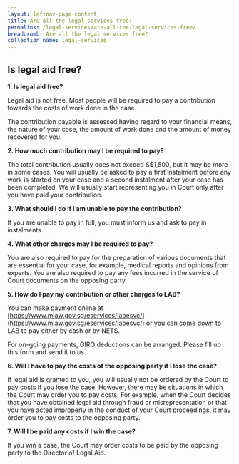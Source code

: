 ```yaml
---
layout: leftnav-page-content
title: Are all the legal services free?
permalink: /legal-services/are-all-the-legal-services-free/
breadcrumb: Are all the legal services free?
collection_name: legal-services
---
```


Is legal aid free?
---

**1. Is legal aid free?**

Legal aid is not free. Most people will be required to pay a contribution towards the costs of work done in the case. 

The contribution payable is assessed having regard to your financial means, the nature of your case, the amount of work done and the amount of money recovered for you.

**2. How much contribution may I be required to pay?**

The total contribution usually does not exceed S$1,500, but it may be more in some cases. You will usually be asked to pay a first instalment before any work is started on your case and a second instalment after your case has been completed. We will usually start representing you in Court only after you have paid your contribution.

**3. What should I do if I am unable to pay the contribution?**

If you are unable to pay in full, you must inform us and ask to pay in instalments.

**4. What other charges may I be required to pay?**

You are also required to pay for the preparation of various documents that are essential for your case, for example, medical reports and opinions from experts. You are also required to pay any fees incurred in the service of Court documents on the opposing party.

**5. How do I pay my contribution or other charges to LAB?**

You can make payment online at [https://www.mlaw.gov.sg/eservices/labesvc/](https://www.mlaw.gov.sg/eservices/labesvc/) or you can come down to LAB to pay either by cash or by NETS.

For on-going payments, GIRO deductions can be arranged. Please fill up this form and send it to us.

**6. Will I have to pay the costs of the opposing party if I lose the case?**

If legal aid is granted to you, you will usually not be ordered by the Court to pay costs if you lose the case. However, there may be situations in which the Court may order you to pay costs. For example, when the Court decides that you have obtained legal aid through fraud or misrepresentation or that you have acted improperly in the conduct of your Court proceedings, it may order you to pay costs to the opposing party.

**7. Will I be paid any costs if I win the case?**

If you win a case, the Court may order costs to be paid by the opposing party to the Director of Legal Aid.
